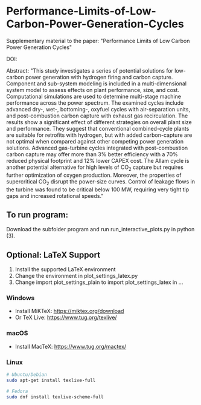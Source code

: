 # Performance-Limits-of-Low-Carbon-Power-Generation-Cycles

Supplementary material to the paper: "Performance Limits of Low Carbon Power Generation Cycles"

DOI: 

Abstract: "This study investigates a series of potential solutions for low-carbon power generation with hydrogen firing and carbon capture. Component and sub-system modeling is included in a multi-dimensional system model to assess effects on plant performance, size, and cost. Computational simulations are used to determine multi-stage machine performance across the power spectrum. The examined cycles include advanced dry-, wet-, bottoming-, oxyfuel cycles with air-separation units, and post-combustion carbon capture with exhaust gas recirculation. The results show a significant effect of different strategies on overall plant size and performance. They suggest that conventional combined-cycle plants are suitable for retrofits with hydrogen, but with added carbon-capture are not optimal when compared against other competing power generation solutions. Advanced gas-turbine cycles integrated with post-combustion carbon capture may offer more than 3\% better efficiency with a 70\% reduced physical footprint and 12\% lower CAPEX cost. The Allam cycle is another potential alternative for high levels of CO<sub>2</sub> capture but requires further optimization of oxygen production. Moreover, the properties of supercritical CO<sub>2</sub> disrupt the power-size curves. Control of leakage flows in the turbine was found to be critical below 100 MW, requiring very tight tip gaps and increased rotational speeds."

## To run program: 
Download the subfolder program and run run_interactive_plots.py in python (3).

## Optional: LaTeX Support

1. Install the supported LaTeX environment
2. Change the environment in plot_settings_latex.py
3. Change import plot_settings_plain to import plot_settings_latex in ...

### Windows
- Install MiKTeX: https://miktex.org/download
- Or TeX Live: https://www.tug.org/texlive/

### macOS
- Install MacTeX: https://www.tug.org/mactex/

### Linux
```bash
# Ubuntu/Debian
sudo apt-get install texlive-full

# Fedora
sudo dnf install texlive-scheme-full
